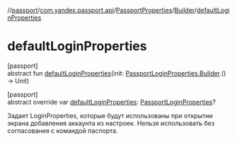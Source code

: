 //[passport](../../../../index.md)/[com.yandex.passport.api](../../index.md)/[PassportProperties](../index.md)/[Builder](index.md)/[defaultLoginProperties](default-login-properties.md)

# defaultLoginProperties

[passport]\
abstract fun [defaultLoginProperties](default-login-properties.md)(init: [PassportLoginProperties.Builder](../../-passport-login-properties/-builder/index.md).() -&gt; Unit)

[passport]\
abstract override var [defaultLoginProperties](default-login-properties.md): [PassportLoginProperties](../../-passport-login-properties/index.md)?

Задает LoginProperties, которые будут использованы при открытии экрана добавления аккаунта из настроек. Нельзя использовать без согласования с командой паспорта.
